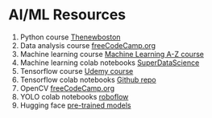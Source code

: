 # AI/ML Resources

1. Python course [Thenewboston](https://www.youtube.com/watch?v=HBxCHonP6Ro&list=PL6gx4Cwl9DGAcbMi1sH6oAMk4JHw91mC_)
2. Data analysis course [freeCodeCamp.org](https://www.youtube.com/watch?v=GPVsHOlRBBI)
3. Machine learning course [Machine Learning A-Z course](https://www.udemy.com/course/machinelearning/)
4. Machine learning colab notebooks [SuperDataScience](https://www.superdatascience.com/pages/machine-learning)
5. Tensorflow course [Udemy course](https://www.udemy.com/course/tensorflow-developer-certificate-machine-learning-zero-to-mastery/)
6. Tensorflow colab notebooks [Github repo](https://github.com/mrdbourke/tensorflow-deep-learning/)
7. OpenCV [freeCodeCamp.org](https://www.youtube.com/watch?v=oXlwWbU8l2o&t=4224s)
8. YOLO colab notebooks [roboflow](https://github.com/roboflow/notebooks)
9. Hugging face [pre-trained models](https://huggingface.co/transformers/v3.3.1/pretrained_models.html)
